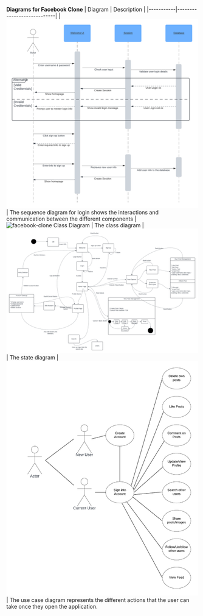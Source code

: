 **Diagrams for Facebook Clone**
| Diagram   | Description                |
|-----------|----------------------------|
|![facebook-clone Sequence Diagram](https://github.com/josh-dittmer/cs151-facebook-clone/blob/main/diagrams/facebook-clone%20Sequence%20Diagram.png) | The sequence diagram for login shows the interactions and communication between the different components 
|![facebook-clone Class Diagram]() | The class diagram 
|![facebook-clone State Diagram](https://github.com/josh-dittmer/cs151-facebook-clone/blob/main/diagrams/facebook-clone%20State%20Diagram.png) | The state diagram 
|![facebook-clone Use Case Diagram](https://github.com/josh-dittmer/cs151-facebook-clone/blob/main/diagrams/facebook-clone%20Use%20Case%20Diagram.png) | The use case diagram represents the different actions that the user can take once they open the application.
